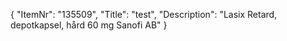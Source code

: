 {
  "ItemNr": "135509",
  "Title": "test",
  "Description": "Lasix Retard, depotkapsel, hård 60 mg Sanofi AB"
}